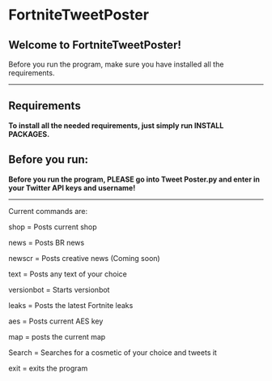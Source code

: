 # FortniteTweetPoster

## Welcome to FortniteTweetPoster!


Before you run the program, make sure you have installed all the requirements.


----------------------

## Requirements

**To install all the needed requirements, just simply run INSTALL PACKAGES.**



## Before you run:

**Before you run the program, PLEASE go into Tweet Poster.py and enter in your Twitter API keys and username!**

----------------------

Current commands are:

shop = Posts current shop

news = Posts BR news

newscr = Posts creative news (Coming soon)

text = Posts any text of your choice

versionbot = Starts versionbot

leaks = Posts the latest Fortnite leaks

aes = Posts current AES key

map = posts the current map

Search = Searches for a cosmetic of your choice and tweets it

exit = exits the program
